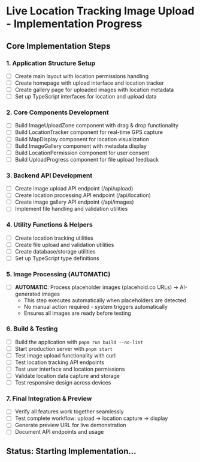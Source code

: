 # Live Location Tracking Image Upload - Implementation Progress

## Core Implementation Steps

### 1. Application Structure Setup
- [ ] Create main layout with location permissions handling
- [ ] Create homepage with upload interface and location tracker
- [ ] Create gallery page for uploaded images with location metadata
- [ ] Set up TypeScript interfaces for location and upload data

### 2. Core Components Development
- [ ] Build ImageUploadZone component with drag & drop functionality
- [ ] Build LocationTracker component for real-time GPS capture
- [ ] Build MapDisplay component for location visualization
- [ ] Build ImageGallery component with metadata display
- [ ] Build LocationPermission component for user consent
- [ ] Build UploadProgress component for file upload feedback

### 3. Backend API Development
- [ ] Create image upload API endpoint (/api/upload)
- [ ] Create location processing API endpoint (/api/location)
- [ ] Create image gallery API endpoint (/api/images)
- [ ] Implement file handling and validation utilities

### 4. Utility Functions & Helpers
- [ ] Create location tracking utilities
- [ ] Create file upload and validation utilities
- [ ] Create database/storage utilities
- [ ] Set up TypeScript type definitions

### 5. Image Processing (AUTOMATIC)
- [ ] **AUTOMATIC**: Process placeholder images (placehold.co URLs) → AI-generated images
  - This step executes automatically when placeholders are detected
  - No manual action required - system triggers automatically
  - Ensures all images are ready before testing

### 6. Build & Testing
- [ ] Build the application with `pnpm run build --no-lint`
- [ ] Start production server with `pnpm start`
- [ ] Test image upload functionality with curl
- [ ] Test location tracking API endpoints
- [ ] Test user interface and location permissions
- [ ] Validate location data capture and storage
- [ ] Test responsive design across devices

### 7. Final Integration & Preview
- [ ] Verify all features work together seamlessly
- [ ] Test complete workflow: upload → location capture → display
- [ ] Generate preview URL for live demonstration
- [ ] Document API endpoints and usage

## Status: Starting Implementation...